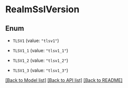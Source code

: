 # RealmSslVersion

## Enum


* `TLSV1` (value: `"tlsv1"`)

* `TLSV1_1` (value: `"tlsv1_1"`)

* `TLSV1_2` (value: `"tlsv1_2"`)

* `TLSV1_3` (value: `"tlsv1_3"`)


[[Back to Model list]](../README.md#documentation-for-models) [[Back to API list]](../README.md#documentation-for-api-endpoints) [[Back to README]](../README.md)


